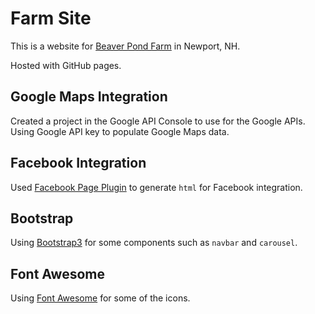 # Farm Site

This is a website for [Beaver Pond Farm](http://beaverpondfarm.com) in Newport, NH.

Hosted with GitHub pages.

## Google Maps Integration

Created a project in the Google API Console to use for the Google APIs. Using Google API key to populate Google Maps data.

## Facebook Integration

Used [Facebook Page Plugin](https://developers.facebook.com/docs/plugins/page-plugin/) to generate `html` for Facebook integration.

## Bootstrap

Using [Bootstrap3](http://getbootstrap.com/docs/3.3/) for some components such as `navbar` and `carousel`.

## Font Awesome

Using [Font Awesome](https://fontawesome.com/) for some of the icons.